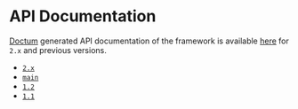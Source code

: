 # API Documentation

[Doctum](https://github.com/code-lts/doctum) generated API documentation of the framework is available [here](https://twill.io/docs/api/2.x) for `2.x` and previous versions.

- [`2.x`](https://twill.io/docs/api/2.x)
- [`main`](https://twill.io/docs/api/main)
- [`1.2`](https://twill.io/docs/api/1.2)
- [`1.1`](https://twill.io/docs/api/1.1)
